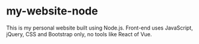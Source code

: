 # my-website-node
This is my personal website built using Node.js. Front-end uses JavaScript, jQuery, CSS and Bootstrap only, no tools like React of Vue.

